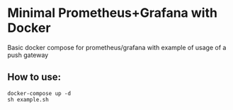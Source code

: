 # Minimal Prometheus+Grafana with Docker

Basic docker compose for prometheus/grafana with example of usage of a push gateway

## How to use:
```
docker-compose up -d
sh example.sh
```



